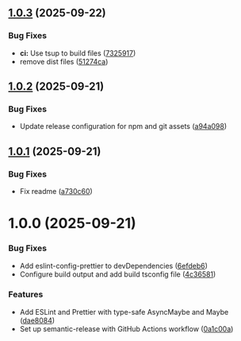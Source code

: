 ## [1.0.3](https://github.com/lohmander/maybe/compare/v1.0.2...v1.0.3) (2025-09-22)


### Bug Fixes

* **ci:** Use tsup to build files ([7325917](https://github.com/lohmander/maybe/commit/732591712f7c3d660faed0c8f0854aab3b062d20))
* remove dist files ([51274ca](https://github.com/lohmander/maybe/commit/51274ca191bf1eafb4c8b4304613243430c92df3))

## [1.0.2](https://github.com/lohmander/maybe/compare/v1.0.1...v1.0.2) (2025-09-21)


### Bug Fixes

* Update release configuration for npm and git assets ([a94a098](https://github.com/lohmander/maybe/commit/a94a09806a320ede2d09798d41aa62d1d38406d3))

## [1.0.1](https://github.com/lohmander/maybe/compare/v1.0.0...v1.0.1) (2025-09-21)


### Bug Fixes

* Fix readme ([a730c60](https://github.com/lohmander/maybe/commit/a730c60853552955150092229c59ec8869a1b68a))

# 1.0.0 (2025-09-21)


### Bug Fixes

* Add eslint-config-prettier to devDependencies ([6efdeb6](https://github.com/lohmander/maybe/commit/6efdeb661c98eb5cb627d319aab02eac48f97a8f))
* Configure build output and add build tsconfig file ([4c36581](https://github.com/lohmander/maybe/commit/4c365811803893934b70507da415b1883492ca7d))


### Features

* Add ESLint and Prettier with type-safe AsyncMaybe and Maybe ([dae8084](https://github.com/lohmander/maybe/commit/dae808447a0f403516da2a76482470000388e6f0))
* Set up semantic-release with GitHub Actions workflow ([0a1c00a](https://github.com/lohmander/maybe/commit/0a1c00a21d56e6eec260911d2de848b489738ace))
